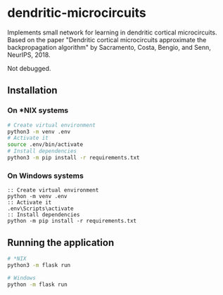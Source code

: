 # dendritic-microcircuits
Implements small network for learning in dendritic cortical microcircuits.
Based on the paper "Dendritic cortical microcircuits approximate the backpropagation
algorithm" by Sacramento, Costa, Bengio, and Senn, NeurIPS, 2018.

Not debugged.

## Installation

### On *NIX systems

```bash
# Create virtual environment
python3 -m venv .env
# Activate it
source .env/bin/activate
# Install dependencies
python3 -m pip install -r requirements.txt
```

### On Windows systems

```batch
:: Create virtual environment
python -m venv .env
:: Activate it
.env\Scripts\activate
:: Install dependencies
python -m pip install -r requirements.txt
```

## Running the application

```bash
# *NIX
python3 -m flask run

# Windows 
python -m flask run
```

